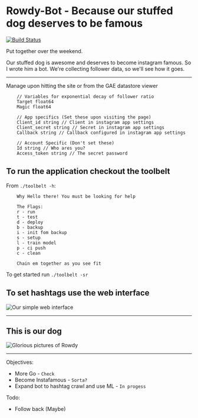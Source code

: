 Rowdy-Bot - Because our stuffed dog deserves to be famous
=========

[![Build Status](https://travis-ci.org/dmadisetti/rowdy-bot.png)](https://travis-ci.org/dmadisetti/rowdy-bot)

Put together over the weekend.

Our stuffed dog is awesome and deserves to become instagram famous. So I wrote him a bot. We're collecting follower data, so we'll see how it goes.

---
Manage upon hitting the site or from the GAE datastore viewer

```
	// Variables for exponential decay of follower ratio
    Target float64 
    Magic float64

    // App specifics (Set these upon visiting the page)
    Client_id string // Client in instagram app settings
    Client_secret string // Secret in instagram app settings
    Callback string // Callback configured in instagram app settings

    // Account Specific (Don't set these)
    Id string // Who ares you?
    Access_token string // The secret password

```

To run the application checkout the toolbelt
-----
From `./toolbelt -h`:
```
    Why Hello there! You must be looking for help
    
    The Flags: 
    r - run 
    t - test 
    d - deploy 
    b - backup 
    i - init fom backup 
    s - setup
    l - train model
    p - ci push
    c - clean
    
    Chain em together as you see fit 
```

To get started run `./toolbelt -sr`


To set hashtags use the web interface
-----
![Our simple web interface](https://raw.github.com/dmadisetti/rowdy-bot/master/example.png "Screenshot")

---
This is our dog
-----
![Glorious pictures of Rowdy](https://raw.github.com/dmadisetti/rowdy-bot/master/rowdy.png "Screenshot of IG")

---
Objectives:

- More Go - `Check`
- Become Instafamous - `Sorta?`
- Expand bot to hashtag crawl and use ML - `In progess`

Todo:

- Follow back (Maybe)